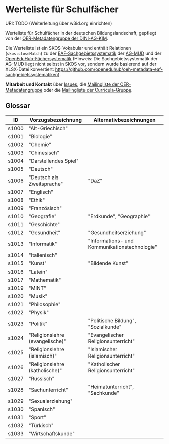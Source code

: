 # Werteliste für Schulfächer

URI: TODO (Weiterleitung über w3id.org einrichten)

Werteliste für Schulfächer in der deutschen Bildungslandschaft, gepflegt von der [OER-Metadatengruppe der DINI-AG-KIM](https://wiki.dnb.de/x/IQ30B).

Die Werteliste ist ein SKOS-Vokabular und enthält Relationen (`skos:closeMatch`) zu der [EAF-Sachgebietssystematik](http://agmud.de/sachgebietssystematik/) der [AG-MUD](agmud.de) und der [OpenEduHub-Fächersystematik](http://w3id.org/openeduhub/vocabs/discipline) (Hinweis: Die Sachgebietssystematik der AG-MUD liegt nicht selbst in SKOS vor, sondern wurde basierend auf der XLSX-Datei konvertiert: https://github.com/openeduhub/oeh-metadata-eaf-sachgebietssystematiken).

**Mitarbeit und Kontakt** über [Issues](https://github.com/dini-ag-kim/hcrt/issues/), die [Mailingliste der OER-Metadatengruppe](https://lists.dnb.de/mailman/listinfo/dini-ag-kim-oer) oder die [Mailingliste der Curricula-Gruppe](https://lists.dnb.de/mailman/listinfo/dini-ag-kim-curricula).


## Glossar

| ID    | Vorzugsbezeichnung  | Alternativbezeichnungen   |
|-------|-------------------  | --------                  |
| s1000 | "Alt-Griechisch"
| s1001 | "Biologie"
| s1002 | "Chemie"
| s1003 | "Chinesisch"
| s1004 | "Darstellendes Spiel"
| s1005 | "Deutsch"
| s1006 | "Deutsch als Zweitsprache" | "DaZ"
| s1007 | "Englisch"
| s1008 | "Ethik"
| s1009 | "Französisch"
| s1010 | "Geografie" | "Erdkunde", "Geographie"
| s1011 | "Geschichte"
| s1012 | "Gesundheit" | "Gesundheitserziehung"
| s1013 | "Informatik" | "Informations- und Kommunikationstechnologie"
| s1014 | "Italienisch"
| s1015 | "Kunst" | "Bildende Kunst"
| s1016 | "Latein"
| s1017 | "Mathematik"
| s1019 | "MINT"
| s1020 | "Musik"
| s1021 | "Philosophie"
| s1022 | "Physik"
| s1023 | "Politik" | "Politische Bildung", "Sozialkunde"
| s1024 | "Religionslehre (evangelische)" | "Evangelischer Religionsunterricht"
| s1025 | "Religionslehre (islamisch)" | "Islamischer Religionsunterricht"
| s1026 | "Religionslehre (katholische)" | "Katholischer Religionsunterricht"
| s1027 | "Russisch"
| s1028 | "Sachunterricht" | "Heimatunterricht", "Sachkunde"
| s1029 | "Sexualerziehung"
| s1030 | "Spanisch"
| s1031 | "Sport"
| s1032 | "Türkisch"
| s1033 | "Wirtschaftskunde"